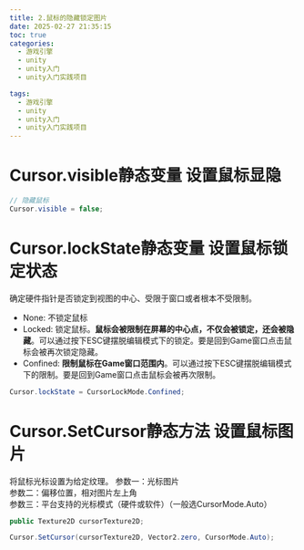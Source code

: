 ```yaml
---
title: 2.鼠标的隐藏锁定图片
date: 2025-02-27 21:35:15
toc: true
categories:
  - 游戏引擎
  - unity
  - unity入门
  - unity入门实践项目

tags:
  - 游戏引擎
  - unity
  - unity入门
  - unity入门实践项目
---
```


# Cursor.visible静态变量 设置鼠标显隐
```cs
// 隐藏鼠标
Cursor.visible = false;
```

# Cursor.lockState静态变量 设置鼠标锁定状态
确定硬件指针是否锁定到视图的中心、受限于窗口或者根本不受限制。
- None: 不锁定鼠标
- Locked: 锁定鼠标。**鼠标会被限制在屏幕的中心点，不仅会被锁定，还会被隐藏**。可以通过按下ESC键摆脱编辑模式下的锁定。要是回到Game窗口点击鼠标会被再次锁定隐藏。
- Confined: **限制鼠标在Game窗口范围内**。可以通过按下ESC键摆脱编辑模式下的限制。要是回到Game窗口点击鼠标会被再次限制。
```cs
Cursor.lockState = CursorLockMode.Confined;
```

# Cursor.SetCursor静态方法 设置鼠标图片
将鼠标光标设置为给定纹理。
参数一：光标图片  
参数二：偏移位置，相对图片左上角  
参数三：平台支持的光标模式（硬件或软件）（一般选CursorMode.Auto）
```cs
public Texture2D cursorTexture2D;

Cursor.SetCursor(cursorTexture2D, Vector2.zero, CursorMode.Auto);
```

